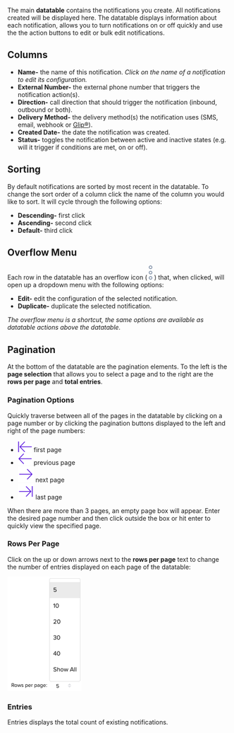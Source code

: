 The main **datatable** contains the notifications you create. All notifications created will be displayed here. The datatable displays information about each notification, allows you to turn  notifications on or off quickly and use the the action buttons to edit or bulk edit notifications.

## Columns
* **Name-** the name of this notification. *Click on the name of a notification to edit its configuration.*
* **External Number-** the external phone number that triggers the notification action(s).
* **Direction-** call direction that should trigger the notification (inbound, outbound or both).
* **Delivery Method-** the delivery method(s) the notification uses (SMS, email, webhook or [Glip®](https://app.ringcentral.com)).
* **Created Date-** the date the notification was created.
* **Status-** toggles the notification between active and inactive states (e.g. will it trigger if conditions are met, on or off).

## Sorting
By default notifications are sorted by most recent in the datatable. To change the sort order of a column click the name of the column you would like to sort. It will cycle through the following options:

* **Descending-** first click
* **Ascending-** second click
* **Default-** third click

## Overflow Menu
Each row in the datatable has an overflow icon ( ![Overflow Icon](../assets/overflow-icon.svg "Overflow Icon") ) that, when clicked, will open up a dropdown menu with the following options:

* **Edit-** edit the configuration of the selected notification.
* **Duplicate-** duplicate the selected notification.

*The overflow menu is a shortcut, the same options are available as datatable actions above the datatable.*

## Pagination
At the bottom of the datatable are the pagination elements. To the left is the **page selection** that allows you to select a page and to the right are the **rows per page** and **total entries**.

### Pagination Options
Quickly traverse between all of the pages in the datatable by clicking on a page number or by clicking the pagination buttons displayed to the left and right of the page numbers:

* ![First Page Icon](../assets/first-page-icon.svg "First Page Icon") first page
* ![Previous Page Icon](../assets/previous-page-icon.svg "Previous Page Icon") previous page
* ![Next Page Icon](../assets/next-page-icon.svg "Next Page Icon") next page
* ![Last Page Icon](../assets/last-page-icon.svg "Last Page Icon") last page

When there are more than 3 pages, an empty page box will appear. Enter the desired page number and then click outside the box or hit enter to quickly view the specified page.

### Rows Per Page
Click on the up or down arrows next to the **rows per page** text to change the number of entries displayed on each page of the datatable:

![Rows Per Page](../assets/rows-per-page.png "Rows Per Page")

### Entries
Entries displays the total count of existing notifications.